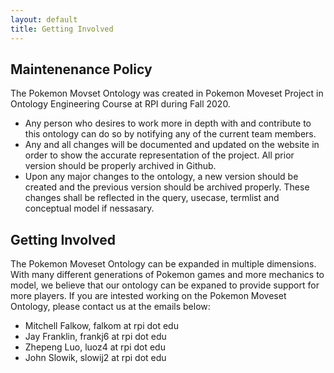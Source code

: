 ```yaml
---
layout: default
title: Getting Involved
---
```


## Maintenenance Policy
The Pokemon Movset Ontology was created in Pokemon Moveset Project in Ontology Engineering Course at RPI during Fall 2020.
- Any person who desires to work more in depth with and contribute to this ontology can do so by notifying any of the current team members. 
- Any and all changes will be documented and updated on the website in order to show the accurate representation of the project. All prior version should be properly archived in Github.   
- Upon any major changes to the ontology, a new version should be created and the previous version should be archived properly. These changes shall be reflected in the query, usecase, termlist and conceptual model if nessasary.

## Getting Involved
The Pokemon Moveset Ontology can be expanded in multiple dimensions. With many different generations of Pokemon games and more mechanics to model, we believe that our ontology can be expaned to provide support for more players. 
If you are intested working on the Pokemon Moveset Ontology, please contact us at the emails below:
- Mitchell Falkow, falkom at rpi dot edu
- Jay Franklin, frankj6 at rpi dot edu
- Zhepeng Luo, luoz4 at rpi dot edu 
- John Slowik, slowij2 at rpi dot edu
